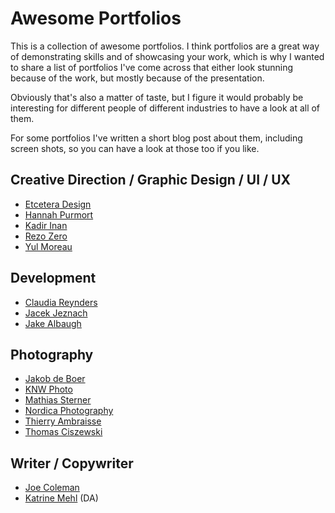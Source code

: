 # Awesome Portfolios

This is a collection of awesome portfolios. I think portfolios are a great way of demonstrating skills and of showcasing your work, which is why I wanted to share a list of portfolios I've come across that either look stunning because of the work, but mostly because of the presentation.

Obviously that's also a matter of taste, but I figure it would probably be interesting for different people of different industries to have a look at all of them.

For some portfolios I've written a short blog post about them, including screen shots, so you can have a look at those too if you like.

## Creative Direction / Graphic Design / UI / UX

- [Etcetera Design](https://etcetera.design/)
- [Hannah Purmort](http://hannahpurmort.com)
- [Kadir Inan](https://uix.me/)
- [Rezo Zero](https://www.rezo-zero.com)
- [Yul Moreau](http://y78.fr/)

## Development

- [Claudia Reynders](http://mangamaui.com/)
- [Jacek Jeznach](https://jacekjeznach.com/)
- [Jake Albaugh](http://jakealbaugh.com/)

## Photography

- [Jakob de Boer](http://jakobdeboer.com/)
- [KNW Photo](https://www.knw.io)
- [Mathias Sterner](http://www.mathiassterner.com/)
- [Nordica Photography](http://nordicaphotography.com/)
- [Thierry Ambraisse](http://www.hellothierry.com)
- [Thomas Ciszewski](http://thomas-ciszewski-photography.com)

## Writer / Copywriter

- [Joe Coleman](http://getcoleman.com/)
- [Katrine Mehl](http://www.katrinemehl.com/) (DA)
